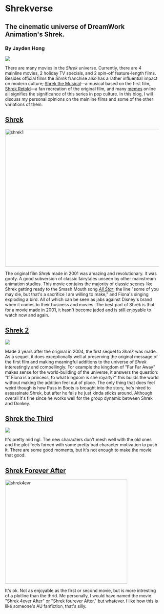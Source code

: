 # Shrekverse
## The cinematic universe of DreamWork Animation's Shrek.
### By Jayden Hong
![](https://st2.depositphotos.com/2557325/5432/i/450/depositphotos_54326397-stock-photo-shrek-at-madame-tussauds.jpg)

There are many movies in the *Shrek* universe. Currently, there are 4 mainline movies, 2 holiday TV specials, and 2 spin-off feature-length films. Besides official films the *Shrek* franchise also has a rather influential impact on modern culture; [Shrek the Musical](https://playbill.com/production/shrek-the-musical-broadway-theatre-vault-0000012248)—a musical based on the first film, [Shrek Retold](https://youtu.be/pM70TROZQsI?si=KqP2z7sK-7pTTpWv)—a fan recreation of the original film, and many [memes](https://knowyourmeme.com/memes/subcultures/shrek) online all signifies the significance of this series in pop culture. In this blog, I will discuss my personal opinions on the mainline films and some of the other variations of them.

## [Shrek](https://www.imdb.com/title/tt0126029/)
<img src="https://mediaproxy.salon.com/width/1200/https://media.salon.com/2001/05/shrek.jpg" alt="shrek1" width="600" height="450">

The original film *Shrek* made in 2001 was amazing and revolutionary. It was goofy. A good subversion of classic fairytales unseen by other mainstream animation studios. This movie contains the majority of classic scenes like Shrek getting ready to the Smash Mouth song [*All Star*](https://youtu.be/L_jWHffIx5E?si=wDXCfuPA20Vzk8k2), the line "some of you may die, but that's a sacrifice I am willing to make," and Fiona's singing exploding a bird. All of which can be seen as jabs against Disney's brand when it comes to their business and movies. The best part of Shrek is that for a movie made in 2001, it hasn't become jaded and is still enjoyable to watch now and again.

## [Shrek 2](https://www.imdb.com/title/tt0298148/?ref_=nv_sr_srsg_0_tt_8_nm_0_q_shrek%25202)
![](https://st4.depositphotos.com/18930416/20932/i/450/depositphotos_209325306-stock-photo-blackpool-january-madame-tussauds-2018.jpg)

Made 3 years after the original in 2004, the first sequel to *Shrek* was made. As a sequel, it does exceptionally well at preserving the original message of the first film and making meaningful additions to the universe of *Shrek* interestingly and compellingly. For example the kingdom of "Far Far Away" makes sense for the world-building of the universe, it answers the question: "If Fiona is a princess, to what kingdom is she royalty?" this builds the world without making the addition feel out of place. The only thing that does feel weird though is how Puss in Boots is brought into the story, he's hired to assassinate Shrek, but after he fails he just kinda sticks around. Although overall it's fine since he works well for the group dynamic between Shrek and Donkey.

## [Shrek the Third](https://www.imdb.com/title/tt0413267/?ref_=nv_sr_srsg_0_tt_8_nm_0_q_shrek%25203)
![](https://thumbs.dreamstime.com/b/shrek-cartoon-character-26294630.jpg)

It's pretty mid ngl. The new characters don't mesh well with the old ones and the plot feels forced with some pretty bad character motivation to push it. There are some good moments, but it's not enough to make the movie that good.

## [Shrek Forever After](https://www.imdb.com/title/tt0892791/?ref_=nv_sr_srsg_0_tt_8_nm_0_q_shrek%2520for)
<img src="https://pngimg.com/uploads/shrek/shrek_PNG37.png" alt="shrek4evr" width="400" height="340">

It's ok. Not as enjoyable as the first or second movie, but is more intresting of a plotline than the thrid. Me personally, I would have named the movie "Shrek 4ever After" or "Shrek fourever After," but whatever. I like how this is like someone's AU fanfiction, that's silly.
